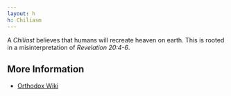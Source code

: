 ```yaml
---
layout: h
h: Chiliasm
---
```

A _Chiliast_ believes that humans will recreate heaven on earth. This is rooted in a misinterpretation of *Revelation 20:4-6*.

## More Information
- [Orthodox Wiki](https://orthodoxwiki.org/Arianism)

